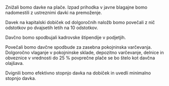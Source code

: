 Znižali bomo davke na plače. Izpad prihodka v javne blagajne bomo nadomestili z ustreznimi davki na premoženje.

Davek na kapitalski dobiček od dolgoročnih naložb bomo povečali z nič odstotkov po dvajsetih letih na 10 odstotkov.

Davčno bomo spodbujali kadrovske štipendije v podjetjih.

Povečali bomo davčne spodbude za zasebna pokojninska varčevanja. Dolgoročno vlaganje v pokojninske sklade, depozitno varčevanje, delnice in obveznice v vrednosti do 25 % povprečne plače se bo štelo kot davčna olajšava.

Dvignili bomo efektivno stopnjo davka na dobiček in uvedli minimalno stopnjo davka.
